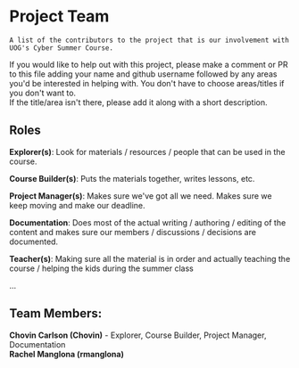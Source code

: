 # Project Team

    A list of the contributors to the project that is our involvement with UOG's Cyber Summer Course.

If you would like to help out with this project, please make a comment or PR to this file adding your name and github username followed by any areas you'd be interested in helping with. 
You don't have to choose areas/titles if you don't want to.  
If the title/area isn't there, please add it along with a short description.  

## Roles

**Explorer(s)**: Look for materials / resources / people that can be used in the course.

**Course Builder(s)**: Puts the materials together, writes lessons, etc.

**Project Manager(s)**: Makes sure we've got all we need. Makes sure we keep moving and make our deadline.

**Documentation**: Does most of the actual writing / authoring / editing of the content and makes sure our members / discussions / decisions are documented.

**Teacher(s)**: Making sure all the material is in order and actually teaching the course / helping the kids during the summer class

...


## Team Members:

**Chovin Carlson (Chovin)** - Explorer, Course Builder, Project Manager, Documentation  
**Rachel Manglona (rmanglona)**
